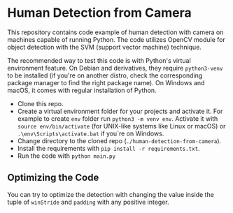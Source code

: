 # Human Detection from Camera

This repository contains code example of human detection with camera on machines capable of running Python. The code utilizes OpenCV module for object detection with the SVM (support vector machine) technique.

The recommended way to test this code is with Python's virtual environment feature. On Debian and derivatives, they require `python3-venv` to be installed (if you're on another distro, check the corresponding package manager to find the right package name). On Windows and macOS, it comes with regular installation of Python.

- Clone this repo.
- Create a virtual environment folder for your projects and activate it. For example to create `env` folder run `python3 -m venv env`. Activate it with `source env/bin/activate` (for UNIX-like systems like Linux or macOS) or `.\env\Scripts\activate.bat` if you`re on Windows.
- Change directory to the cloned repo (`./human-detection-from-camera`).
- Install the requirements with `pip install -r requirements.txt`.
- Run the code with `python main.py`

## Optimizing the Code

You can try to optimize the detection with changing the value inside the tuple of `winStride` and `padding` with any positive integer.
